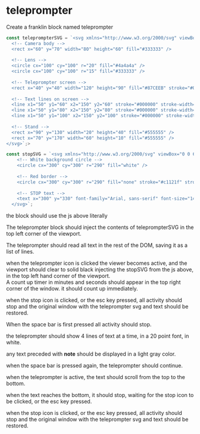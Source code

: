 # teleprompter

Create a franklin block named teleprompter

```js
const teleprompterSVG = `<svg xmlns="http://www.w3.org/2000/svg" viewBox="0 0 200 200">
  <!-- Camera body -->
  <rect x="60" y="70" width="80" height="60" fill="#333333" />
  
  <!-- Lens -->
  <circle cx="100" cy="100" r="20" fill="#4a4a4a" />
  <circle cx="100" cy="100" r="15" fill="#333333" />
  
  <!-- Teleprompter screen -->
  <rect x="40" y="40" width="120" height="90" fill="#87CEEB" stroke="#000000" stroke-width="2" />
  
  <!-- Text lines on screen -->
  <line x1="50" y1="60" x2="150" y2="60" stroke="#000000" stroke-width="2" />
  <line x1="50" y1="80" x2="150" y2="80" stroke="#000000" stroke-width="2" />
  <line x1="50" y1="100" x2="150" y2="100" stroke="#000000" stroke-width="2" />
  
  <!-- Stand -->
  <rect x="90" y="130" width="20" height="40" fill="#555555" />
  <rect x="70" y="170" width="60" height="10" fill="#555555" />
</svg>`;>

const stopSVG = `<svg xmlns="http://www.w3.org/2000/svg" viewBox="0 0 600 600">
    <!-- White background circle -->
    <circle cx="300" cy="300" r="290" fill="white" />
    
    <!-- Red border -->
    <circle cx="300" cy="300" r="290" fill="none" stroke="#c1121f" stroke-width="20" />
    
    <!-- STOP text -->
    <text x="300" y="330" font-family="Arial, sans-serif" font-size="140" font-weight="bold" text-anchor="middle" fill="black">STOP</text>
  </svg>`;

```

the block should use the js above literally

The teleprompter block should inject the contents of teleprompterSVG  in the top left corner of the viewport.

The teleprompter should read all text in the rest of the DOM, saving it as a list of lines.

when the teleprompter icon is clicked the viewer becomes active, and the viewport should clear to solid black injecting the stopSVG from the js above, in the top left hand corner of the viewport.  
A count up timer in minutes and seconds should appear in the top right corner of the window. it should count up immediately.

when the stop icon is clicked, or the esc key pressed, all activity should stop and the original window with the teleprompter svg and text should be restored.

When the space bar is first pressed all activity should stop.

the teleprompter should show 4 lines of text at a time, in a 20 point font, in white.

any text preceded with **note** should be displayed in a light gray color.

when the space bar is pressed again, the teleprompter should continue.

when the teleprompter is active, the text should scroll from the top to the bottom.

when the text reaches the bottom, it should stop, waiting for the stop icon to be clicked, or the esc key pressed.

when the stop icon is clicked, or the esc key pressed, all activity should stop and the original window with the teleprompter svg and text should be restored.
